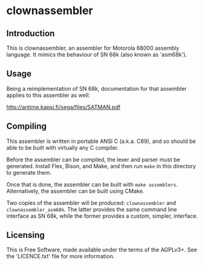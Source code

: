 # clownassembler

## Introduction

This is clownassembler, an assembler for Motorola 68000 assembly language. It
mimics the behaviour of SN 68k (also known as 'asm68k').


## Usage

Being a reimplementation of SN 68k, documentation for that assembler applies
to this assembler as well:

http://antime.kapsi.fi/sega/files/SATMAN.pdf


## Compiling

This assembler is written in portable ANSI C (a.k.a. C89), and so should be
able to be built with virtually any C compiler.

Before the assembler can be compiled, the lexer and parser must be generated.
Install Flex, Bison, and Make, and then run `make` in this directory to
generate them.

Once that is done, the assembler can be built with `make assemblers`.
Alternatively, the assembler can be built using CMake.

Two copies of the assembler will be produced: `clownassembler` and
`clownassembler_asm68k`. The latter provides the same command line interface as
SN 68k, while the former provides a custom, simpler, interface.


## Licensing

This is Free Software, made available under the terms of the AGPLv3+. See the
'LICENCE.txt' file for more information.
